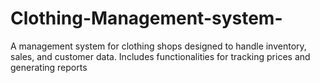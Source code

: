 # Clothing-Management-system-
A management system for clothing shops designed to handle inventory, sales, and customer data. Includes functionalities for tracking prices and generating reports
